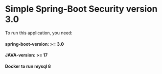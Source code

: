 # Simple Spring-Boot Security version 3.0

To run this application, you need:
#### spring-boot-version: >= 3.0 
#### JAVA-version: >= 17 
#### Docker to run mysql 8
